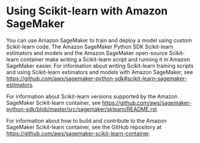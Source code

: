 # Using Scikit\-learn with Amazon SageMaker<a name="sklearn"></a>

You can use Amazon SageMaker to train and deploy a model using custom Scikit\-learn code\. The Amazon SageMaker Python SDK Scikit\-learn estimators and models and the Amazon SageMaker open\-source Scikit\-learn container make writing a Scikit\-learn script and running it in Amazon SageMaker easier\. For information about writing Scikit\-learn training scripts and using Scikit\-learn estimators and models with Amazon SageMaker, see [https://github\.com/aws/sagemaker\-python\-sdk\#scikit\-learn\-sagemaker\-estimators](https://github.com/aws/sagemaker-python-sdk#scikit-learn-sagemaker-estimators)\.

For information about Scikit\-learn versions supported by the Amazon SageMaker Scikit\-learn container, see [https://github\.com/aws/sagemaker\-python\-sdk/blob/master/src/sagemaker/sklearn/README\.rst](https://github.com/aws/sagemaker-python-sdk/blob/master/src/sagemaker/sklearn/README.rst)\.

For information about how to build and contribute to the Amazon SageMaker Scikit\-learn container, see the GitHub repository at [https://github\.com/aws/sagemaker\-scikit\-learn\-container](https://github.com/aws/sagemaker-scikit-learn-container)\.